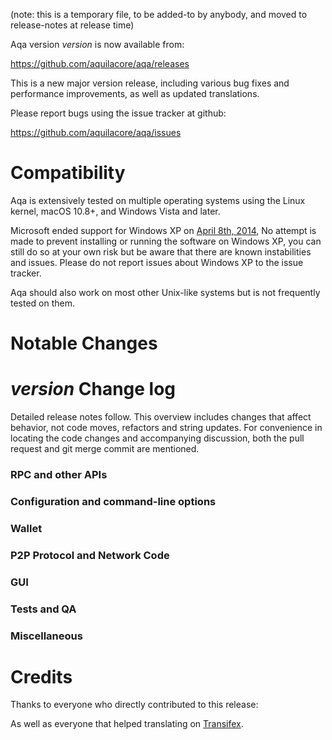 (note: this is a temporary file, to be added-to by anybody, and moved to release-notes at release time)

Aqa version *version* is now available from:

  <https://github.com/aquilacore/aqa/releases>

This is a new major version release, including various bug fixes and
performance improvements, as well as updated translations.

Please report bugs using the issue tracker at github:

  <https://github.com/aquilacore/aqa/issues>

Compatibility
==============

Aqa is extensively tested on multiple operating systems using
the Linux kernel, macOS 10.8+, and Windows Vista and later.

Microsoft ended support for Windows XP on [April 8th, 2014](https://www.microsoft.com/en-us/WindowsForBusiness/end-of-xp-support),
No attempt is made to prevent installing or running the software on Windows XP, you
can still do so at your own risk but be aware that there are known instabilities and issues.
Please do not report issues about Windows XP to the issue tracker.

Aqa should also work on most other Unix-like systems but is not
frequently tested on them.

Notable Changes
===============



*version* Change log
=================

Detailed release notes follow. This overview includes changes that affect
behavior, not code moves, refactors and string updates. For convenience in locating
the code changes and accompanying discussion, both the pull request and
git merge commit are mentioned.

### RPC and other APIs


### Configuration and command-line options


### Wallet


### P2P Protocol and Network Code


### GUI


### Tests and QA


### Miscellaneous


Credits
=======

Thanks to everyone who directly contributed to this release:


As well as everyone that helped translating on [Transifex](https://www.transifex.com/projects/p/aqacoin-translations/).
